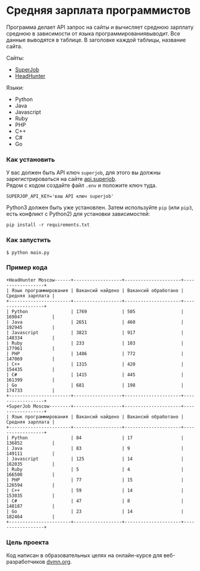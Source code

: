 # Средняя зарплата программистов

Программа делает API запрос на сайты и вычисляет среднюю зарплату среднюю в зависимости от языка программированиявыводит.
Все данные выводятся в таблице. В заголовке каждой таблицы, название сайта.

Сайты: 
* [SuperJob](https://www.superjob.ru/)
* [HeadHunter](https://hh.ru/) 

Языки:
* Python 
* Java 
* Javascript
* Ruby
* PHP
* C++
* C#
* Go

### Как установить

У вас должен быть API ключ `superjob`, для этого вы должны зарегистрироваться на
сайте [api.superjob](https://api.superjob.ru/).\
Рядом с кодом создайте файл `.env` и положите ключ туда.

```
SUPERJOP_API_KEY='ваш API ключ superjob'
```

Python3 должен быть уже установлен. Затем используйте `pip` (или `pip3`, есть
конфликт с Python2) для установки зависимостей:

```
pip install -r requirements.txt
```
### Как запустить

```
$ python main.py
```

### Пример кода

```
+HeadHunter Moscow------+------------------+---------------------+------------------+
| Язык программирования | Вакансий найдено | Вакансий обработано | Средняя зарплата |
+-----------------------+------------------+---------------------+------------------+
| Python                | 1769             | 505                 | 169047           |
| Java                  | 2651             | 460                 | 192945           |
| Javascript            | 3823             | 917                 | 148334           |
| Ruby                  | 233              | 103                 | 177961           |
| PHP                   | 1486             | 772                 | 147069           |
| C++                   | 1315             | 420                 | 154435           |
| C#                    | 1415             | 445                 | 161399           |
| Go                    | 681              | 198                 | 174733           |
+-----------------------+------------------+---------------------+------------------+
+SuperJob Moscow--------+------------------+---------------------+------------------+
| Язык программирования | Вакансий найдено | Вакансий обработано | Средняя зарплата |
+-----------------------+------------------+---------------------+------------------+
| Python                | 84               | 17                  | 136852           |
| Java                  | 83               | 9                   | 149111           |
| Javascript            | 125              | 14                  | 162035           |
| Ruby                  | 5                | 4                   | 166500           |
| PHP                   | 77               | 15                  | 126594           |
| C++                   | 59               | 14                  | 153035           |
| C#                    | 47               | 8                   | 148187           |
| Go                    | 23               | 14                  | 182464           |
+-----------------------+------------------+---------------------+------------------+
```

### Цель проекта

Код написан в образовательных целях на онлайн-курсе для веб-разработчиков [dvmn.org](https://dvmn.org/).
 
